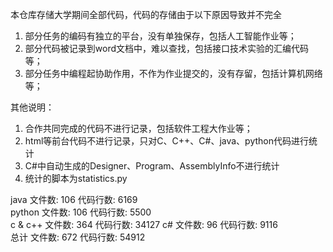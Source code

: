 本仓库存储大学期间全部代码，代码的存储由于以下原因导致并不完全
1. 部分任务的编码有独立的平台，没有单独保存，包括人工智能作业等；
2. 部分代码被记录到word文档中，难以查找，包括接口技术实验的汇编代码等；
3. 部分任务中编程起协助作用，不作为作业提交的，没有存留，包括计算机网络等；

其他说明：
1. 合作共同完成的代码不进行记录，包括软件工程大作业等；
2. html等前台代码不进行记录，只对C、C++、C#、java、python代码进行统计
3. C#中自动生成的Designer、Program、AssemblyInfo不进行统计
4. 统计的脚本为statistics.py

java	文件数: 106	代码行数: 6169  
python	文件数: 106	代码行数: 5500  
c & c++	文件数: 364	代码行数: 34127 
c#	文件数: 96	代码行数: 9116  
总计	文件数: 672	代码行数: 54912 